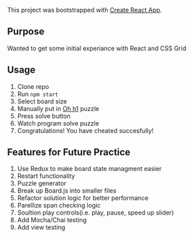 This project was bootstrapped with [Create React App](https://github.com/facebookincubator/create-react-app).

## Purpose
Wanted to get some initial experiance with React and CSS Grid

## Usage
1. Clone repo
2. Run `npm start`
3. Select board size
4. Manually put in [Oh h1](http://0hh1.com/) puzzle
5. Press solve button
6. Watch program solve puzzle
7. Congratulations! You have cheated succesfully!

## Features for Future Practice
1. Use Redux to make board state managment easier
2. Restart functionality
3. Puzzle generator
4. Break up Board.js into smaller files
5. Refactor solution logic for better performance
6. Parellize span checking logic
7. Soultion play controls(i.e. play, pause, speed up slider)
8. Add Mocha/Chai testing
9. Add view testing
